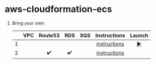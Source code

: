 # aws-cloudformation-ecs

1. Bring your own:

    |   | VPC | Route53 | RDS | SQS | Instructions | Launch |
    |--:|:---:|:-------:|:---:|:---:|:------------:|:------:|
    | 1 | | | | | [instructions](https://github.com/Senzing/aws-cloudformation-ecs-poc-simple) | [:arrow_forward:](https://console.aws.amazon.com/cloudformation/home#/stacks/new?stackName=senzing-poc&templateURL=https://s3.amazonaws.com/public-read-access/aws-cloudformation-ecs-poc-simple/cloudformation.yaml) |
    | 2| | :heavy_check_mark: | :heavy_check_mark: | | [instructions](docs/senzing-demo-user-vpc-hosted-zone) | |

